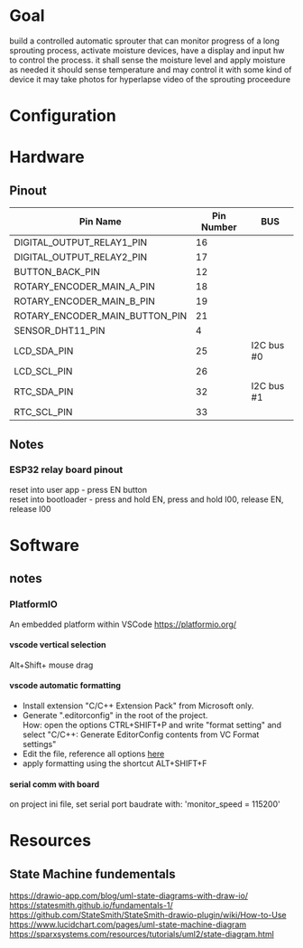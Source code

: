 # Goal
build a controlled automatic sprouter that can monitor progress of a long sprouting process, activate moisture devices, have a display and input hw to control the process.
it shall sense the moisture level and apply moisture as needed
it should sense temperature and may control it with some kind of device
it may take photos for hyperlapse video of the sprouting proceedure


# Configuration



# Hardware
## Pinout
| Pin Name | Pin Number | BUS |
| -------- | ---------- | --- |
| DIGITAL_OUTPUT_RELAY1_PIN | 16 |
| DIGITAL_OUTPUT_RELAY2_PIN | 17 |
| BUTTON_BACK_PIN | 12 |
| ROTARY_ENCODER_MAIN_A_PIN | 18 |
| ROTARY_ENCODER_MAIN_B_PIN | 19 |
| ROTARY_ENCODER_MAIN_BUTTON_PIN | 21 |
| SENSOR_DHT11_PIN | 4 |
| LCD_SDA_PIN | 25 | I2C bus #0
| LCD_SCL_PIN | 26 | 
| RTC_SDA_PIN | 32 | I2C bus #1
| RTC_SCL_PIN | 33 |

## Notes
### ESP32 relay board pinout
reset into user app - press EN button\
reset into bootloader - press and hold EN, press and hold I00, release EN, release I00


# Software 

## notes 

### PlatformIO
An embedded platform within VSCode
https://platformio.org/

#### vscode vertical selection
Alt+Shift+ mouse drag

#### vscode automatic formatting
- Install extension "C/C++ Extension Pack" from Microsoft only.
- Generate ".editorconfig" in the root of the project.\
How: open the options CTRL+SHIFT+P and write "format setting" and select "C/C++: Generate EditorConfig contents from VC Format settings"
- Edit the file, reference all options [here](https://learn.microsoft.com/en-us/visualstudio/ide/cpp-editorconfig-properties?view=vs-2022)
- apply formatting using the shortcut ALT+SHIFT+F

#### serial comm with board 
on project ini file, set serial port baudrate with:
'monitor_speed = 115200'


# Resources

## State Machine fundementals
https://drawio-app.com/blog/uml-state-diagrams-with-draw-io/
https://statesmith.github.io/fundamentals-1/
https://github.com/StateSmith/StateSmith-drawio-plugin/wiki/How-to-Use
https://www.lucidchart.com/pages/uml-state-machine-diagram
https://sparxsystems.com/resources/tutorials/uml2/state-diagram.html
